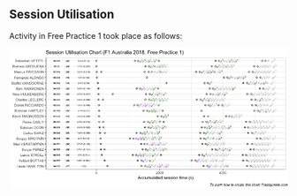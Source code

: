 ## Session Utilisation

Activity in Free Practice 1 took place as follows:

![](images/f1_2018_aus_P1-utilisation-1.png)<!-- -->
